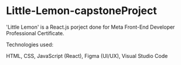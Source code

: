 # Little-Lemon-capstoneProject

'Little Lemon' is a React.js porject done for Meta Front-End Developer Professional Certificate.

Technologies used:

HTML, CSS, JavaScript (React), Figma (UI/UX), Visual Studio Code
